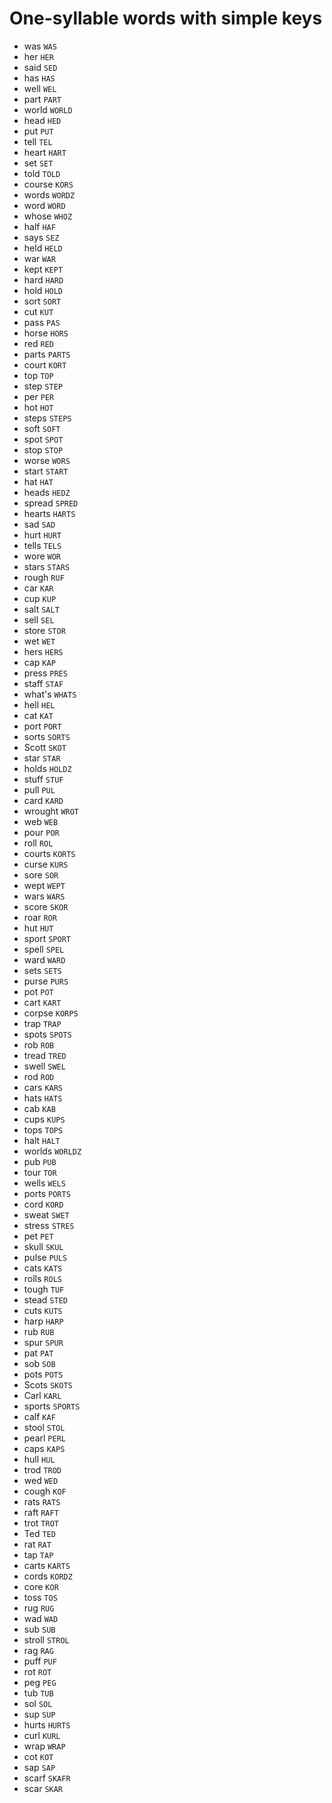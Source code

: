 # One-syllable words with simple keys

* was `WAS`
* her `HER`
* said `SED`
* has `HAS`
* well `WEL`
* part `PART`
* world `WORLD`
* head `HED`
* put `PUT`
* tell `TEL`
* heart `HART`
* set `SET`
* told `TOLD`
* course `KORS`
* words `WORDZ`
* word `WORD`
* whose `WHOZ`
* half `HAF`
* says `SEZ`
* held `HELD`
* war `WAR`
* kept `KEPT`
* hard `HARD`
* hold `HOLD`
* sort `SORT`
* cut `KUT`
* pass `PAS`
* horse `HORS`
* red `RED`
* parts `PARTS`
* court `KORT`
* top `TOP`
* step `STEP`
* per `PER`
* hot `HOT`
* steps `STEPS`
* soft `SOFT`
* spot `SPOT`
* stop `STOP`
* worse `WORS`
* start `START`
* hat `HAT`
* heads `HEDZ`
* spread `SPRED`
* hearts `HARTS`
* sad `SAD`
* hurt `HURT`
* tells `TELS`
* wore `WOR`
* stars `STARS`
* rough `RUF`
* car `KAR`
* cup `KUP`
* salt `SALT`
* sell `SEL`
* store `STOR`
* wet `WET`
* hers `HERS`
* cap `KAP`
* press `PRES`
* staff `STAF`
* what's `WHATS`
* hell `HEL`
* cat `KAT`
* port `PORT`
* sorts `SORTS`
* Scott `SKOT`
* star `STAR`
* holds `HOLDZ`
* stuff `STUF`
* pull `PUL`
* card `KARD`
* wrought `WROT`
* web `WEB`
* pour `POR`
* roll `ROL`
* courts `KORTS`
* curse `KURS`
* sore `SOR`
* wept `WEPT`
* wars `WARS`
* score `SKOR`
* roar `ROR`
* hut `HUT`
* sport `SPORT`
* spell `SPEL`
* ward `WARD`
* sets `SETS`
* purse `PURS`
* pot `POT`
* cart `KART`
* corpse `KORPS`
* trap `TRAP`
* spots `SPOTS`
* rob `ROB`
* tread `TRED`
* swell `SWEL`
* rod `ROD`
* cars `KARS`
* hats `HATS`
* cab `KAB`
* cups `KUPS`
* tops `TOPS`
* halt `HALT`
* worlds `WORLDZ`
* pub `PUB`
* tour `TOR`
* wells `WELS`
* ports `PORTS`
* cord `KORD`
* sweat `SWET`
* stress `STRES`
* pet `PET`
* skull `SKUL`
* pulse `PULS`
* cats `KATS`
* rolls `ROLS`
* tough `TUF`
* stead `STED`
* cuts `KUTS`
* harp `HARP`
* rub `RUB`
* spur `SPUR`
* pat `PAT`
* sob `SOB`
* pots `POTS`
* Scots `SKOTS`
* Carl `KARL`
* sports `SPORTS`
* calf `KAF`
* stool `STOL`
* pearl `PERL`
* caps `KAPS`
* hull `HUL`
* trod `TROD`
* wed `WED`
* cough `KOF`
* rats `RATS`
* raft `RAFT`
* trot `TROT`
* Ted `TED`
* rat `RAT`
* tap `TAP`
* carts `KARTS`
* cords `KORDZ`
* core `KOR`
* toss `TOS`
* rug `RUG`
* wad `WAD`
* sub `SUB`
* stroll `STROL`
* rag `RAG`
* puff `PUF`
* rot `ROT`
* peg `PEG`
* tub `TUB`
* sol `SOL`
* sup `SUP`
* hurts `HURTS`
* curl `KURL`
* wrap `WRAP`
* cot `KOT`
* sap `SAP`
* scarf `SKAFR`
* scar `SKAR`
